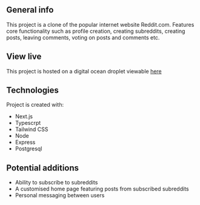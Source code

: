 ## General info
This project is a clone of the popular internet website Reddit.com.
Features core functionality such as profile creation, creating subreddits, creating posts, leaving comments, voting on posts and comments etc. 

## View live

This project is hosted on a digital ocean droplet viewable [here](http://159.65.62.220/)
	
## Technologies
Project is created with:
* Next.js
* Typescrpt
* Tailwind CSS
* Node
* Express
* Postgresql

## Potential additions

* Ability to subscribe to subreddits
* A customised home page featuring posts from subscribed subreddits
* Personal messaging between users
